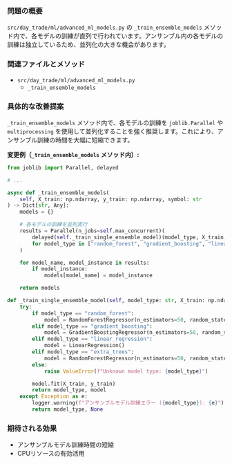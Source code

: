 ### 問題の概要
`src/day_trade/ml/advanced_ml_models.py` の `_train_ensemble_models` メソッド内で、各モデルの訓練が直列で行われています。アンサンブル内の各モデルの訓練は独立しているため、並列化の大きな機会があります。

### 関連ファイルとメソッド
- `src/day_trade/ml/advanced_ml_models.py`
    - `_train_ensemble_models`

### 具体的な改善提案
`_train_ensemble_models` メソッド内で、各モデルの訓練を `joblib.Parallel` や `multiprocessing` を使用して並列化することを強く推奨します。これにより、アンサンブル訓練の時間を大幅に短縮できます。

**変更例（`_train_ensemble_models` メソッド内）:**
```python
from joblib import Parallel, delayed

# ...

async def _train_ensemble_models(
    self, X_train: np.ndarray, y_train: np.ndarray, symbol: str
) -> Dict[str, Any]:
    models = {}

    # 各モデルの訓練を並列実行
    results = Parallel(n_jobs=self.max_concurrent)(
        delayed(self._train_single_ensemble_model)(model_type, X_train, y_train)
        for model_type in ["random_forest", "gradient_boosting", "linear_regression", "extra_trees"]
    )

    for model_name, model_instance in results:
        if model_instance:
            models[model_name] = model_instance

    return models

def _train_single_ensemble_model(self, model_type: str, X_train: np.ndarray, y_train: np.ndarray) -> Tuple[str, Any]:
    try:
        if model_type == "random_forest":
            model = RandomForestRegressor(n_estimators=50, random_state=42, max_depth=5)
        elif model_type == "gradient_boosting":
            model = GradientBoostingRegressor(n_estimators=50, random_state=42, max_depth=3)
        elif model_type == "linear_regression":
            model = LinearRegression()
        elif model_type == "extra_trees":
            model = RandomForestRegressor(n_estimators=50, random_state=42, max_depth=7, bootstrap=False, max_features="sqrt")
        else:
            raise ValueError(f"Unknown model type: {model_type}")

        model.fit(X_train, y_train)
        return model_type, model
    except Exception as e:
        logger.warning(f"アンサンブルモデル訓練エラー ({model_type}): {e}")
        return model_type, None
```

### 期待される効果
- アンサンブルモデル訓練時間の短縮
- CPUリソースの有効活用
